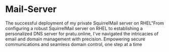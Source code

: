 # Mail-Server
 The successful deployment of my private SquirrelMail server on RHEL"From configuring a robust SquirrelMail server on RHEL to establishing a personalized DNS server for pratu.online, I've navigated the intricacies of email and domain management with precision. Empowering secure communications and seamless domain control, one step at a time
